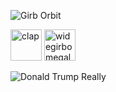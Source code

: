 ![Girb Orbit](https://media1.tenor.com/images/272d6bd9d177e957e6fc9df9b07693fa/tenor.gif?itemid=18238004)

<span>
    <img src="https://discordapp.com/assets/9fa091f676e4451ee5946fed948cb8fe.svg" alt="clap" height="50"></img>
    <img src="https://cdn.discordapp.com/emojis/700010014714232862.png?v=1" alt="widegirbomegalul" height="50"></img>
</span>

![Donald Trump Really](https://media1.tenor.com/images/084fa65682045c2fa201569f68eca4df/tenor.gif?itemid=7605661)
